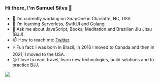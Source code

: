 ### Hi there, I'm Samuel Silva 👋

- 🔭 I’m currently working on SnapOne in Charlotte, NC, USA
- 🌱 I’m learning Serverless, SwiftUI and Golang.
- 💬 Ask me about JavaScript, Books, Meditation and Brazilian Jiu Jitsu (BJJ).
- 📫 How to reach me: [Twitter](https://twitter.com/samuelcasilva).
- ⚡ Fun fact: I was born in Brazil, in 2016 I moved to Canada and then in 2021, I moved to the USA.
- 😍 I love to read, travel, learn new technologies, build solutions and to practice BJJ.

<img src="https://github-readme-stats.vercel.app/api?username=samuelcastro&&show_icons=true&title_color=ffffff&icon_color=bb2acf&text_color=daf7dc&bg_color=151515">

